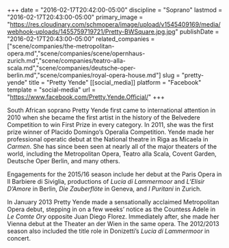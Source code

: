 +++
date = "2016-02-17T20:42:00-05:00"
discipline = "Soprano"
lastmod = "2016-02-17T20:43:00-05:00"
primary_image = "https://res.cloudinary.com/schmopera/image/upload/v1545409169/media/webhook-uploads/1455759719721/Pretty-BWSquare.jpg.jpg"
publishDate = "2016-02-17T20:43:00-05:00"
related_companies = ["scene/companies/the-metropolitan-opera.md","scene/companies/scene/opernhaus-zurich.md","scene/companies/teatro-alla-scala.md","scene/companies/deutsche-oper-berlin.md","scene/companies/royal-opera-house.md"]
slug = "pretty-yende"
title = "Pretty Yende"
[[social_media]]
platform = "Facebook"
template = "social-media"
url = "https://www.facebook.com/Pretty.Yende.Official/"
+++

South African soprano Pretty Yende first came to international attention in 2010 when she became the first artist in the history of the Belvedere Competition to win First Prize in every category. In 2011, she was the first prize winner of Placido Domingo’s Operalia Competition. Yende made her professional operatic debut at the National theatre in Riga as Micaela in *Carmen*. She has since been seen at nearly all of the major theaters of the world, including the Metropolitan Opera, Teatro alla Scala, Covent Garden, Deutsche Oper Berlin, and many others.

Engagements for the 2015/16 season include her debut at the Paris Opera in Il Barbiere di Siviglia, productions of *Lucia di Lammermoor* and *L‘Elisir D’Amore* in Berlin, *Die Zauberflöte* in Geneva, and *I Puritani* in Zurich.

In January 2013 Pretty Yende made a sensationally acclaimed Metropolitan Opera debut, stepping in on a few weeks’ notice as the Countess Adele in *Le Comte Ory* opposite Juan Diego Florez. Immediately after, she made her Vienna debut at the Theater an der Wien in the same opera. The 2012/2013 season also included the title role in Donizetti’s *Lucia di Lammermoor* in concert.
